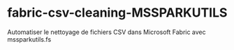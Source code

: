 # fabric-csv-cleaning-MSSPARKUTILS
Automatiser le nettoyage de fichiers CSV dans Microsoft Fabric avec mssparkutils.fs
